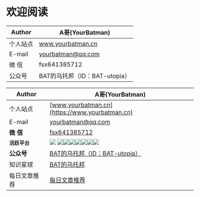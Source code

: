 # 欢迎阅读

Author     | A哥(YourBatman)
-------- | -----
个人站点  | www.yourbatman.cn
E-mail  | yourbatman@qq.com
微 信  | fsx641385712
公众号  | BAT的乌托邦（ID：BAT-utopia）


Author     | A哥(YourBatman)
-------- | -----
个人站点  | [www.yourbatman.cn](https://www.yourbatman.cn)
E-mail  | yourbatman@qq.com
**微 信**  | [fsx641385712](https://www.yourbatman.cn/images/wechat.png)
**`活跃平台`** | [![](https://img-blog.csdnimg.cn/2020071015182276.png)](https://www.yourbatman.cn) [![](https://img-blog.csdnimg.cn/20200710151913394.png)](https://fangshixiang.blog.csdn.net/)[![](https://img-blog.csdnimg.cn/20200710151929355.png)](https://yourbatman.cnblogs.com)[![](https://img-blog.csdnimg.cn/20200710151938937.png)](https://juejin.im/user/5b44d178f265da0fa1220efe/posts)[![](https://img-blog.csdnimg.cn/20200710151950629.png)](https://www.zhihu.com/people/fangshixiang/posts)[![](https://img-blog.csdnimg.cn/20200710152000530.png)](https://www.jianshu.com/u/8740f1fdd684)[![](https://img-blog.csdnimg.cn/20200710152008726.png)](https://segmentfault.com/u/yourbatman/articles)[![](https://img-blog.csdnimg.cn/20200710152015895.png)](https://github.com/yourbatman)
**公众号**  | [BAT的乌托邦（ID：BAT-utopia）](https://www.yourbatman.cn/images/wechat_channel.jpg)
知识星球  | [BAT的乌托邦](https://t.zsxq.com/nQBi66I)
每日文章推荐 | [每日文章推荐](https://github.com/yourbatman/reading/issues)
